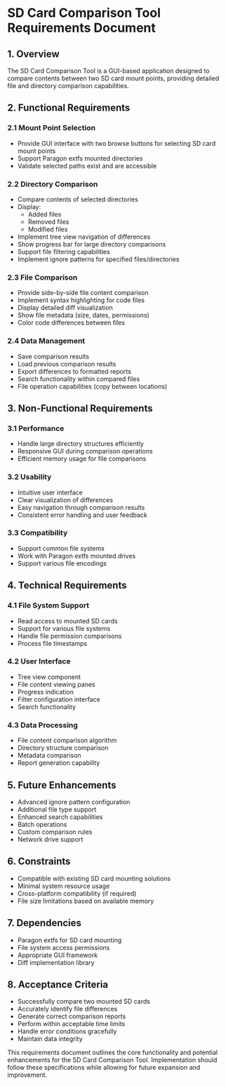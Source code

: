 # SD Card Comparison Tool Requirements Document

## 1. Overview
The SD Card Comparison Tool is a GUI-based application designed to compare contents between two SD card mount points, providing detailed file and directory comparison capabilities.

## 2. Functional Requirements

### 2.1 Mount Point Selection
- Provide GUI interface with two browse buttons for selecting SD card mount points
- Support Paragon extfs mounted directories
- Validate selected paths exist and are accessible

### 2.2 Directory Comparison
- Compare contents of selected directories
- Display:
  - Added files
  - Removed files
  - Modified files
- Implement tree view navigation of differences
- Show progress bar for large directory comparisons
- Support file filtering capabilities
- Implement ignore patterns for specified files/directories

### 2.3 File Comparison
- Provide side-by-side file content comparison
- Implement syntax highlighting for code files
- Display detailed diff visualization
- Show file metadata (size, dates, permissions)
- Color code differences between files

### 2.4 Data Management
- Save comparison results
- Load previous comparison results
- Export differences to formatted reports
- Search functionality within compared files
- File operation capabilities (copy between locations)

## 3. Non-Functional Requirements

### 3.1 Performance
- Handle large directory structures efficiently
- Responsive GUI during comparison operations
- Efficient memory usage for file comparisons

### 3.2 Usability
- Intuitive user interface
- Clear visualization of differences
- Easy navigation through comparison results
- Consistent error handling and user feedback

### 3.3 Compatibility
- Support common file systems
- Work with Paragon extfs mounted drives
- Support various file encodings

## 4. Technical Requirements

### 4.1 File System Support
- Read access to mounted SD cards
- Support for various file systems
- Handle file permission comparisons
- Process file timestamps

### 4.2 User Interface
- Tree view component
- File content viewing panes
- Progress indication
- Filter configuration interface
- Search functionality

### 4.3 Data Processing
- File content comparison algorithm
- Directory structure comparison
- Metadata comparison
- Report generation capability

## 5. Future Enhancements
- Advanced ignore pattern configuration
- Additional file type support
- Enhanced search capabilities
- Batch operations
- Custom comparison rules
- Network drive support

## 6. Constraints
- Compatible with existing SD card mounting solutions
- Minimal system resource usage
- Cross-platform compatibility (if required)
- File size limitations based on available memory

## 7. Dependencies
- Paragon extfs for SD card mounting
- File system access permissions
- Appropriate GUI framework
- Diff implementation library

## 8. Acceptance Criteria
- Successfully compare two mounted SD cards
- Accurately identify file differences
- Generate correct comparison reports
- Perform within acceptable time limits
- Handle error conditions gracefully
- Maintain data integrity

This requirements document outlines the core functionality and potential enhancements for the SD Card Comparison Tool. Implementation should follow these specifications while allowing for future expansion and improvement.